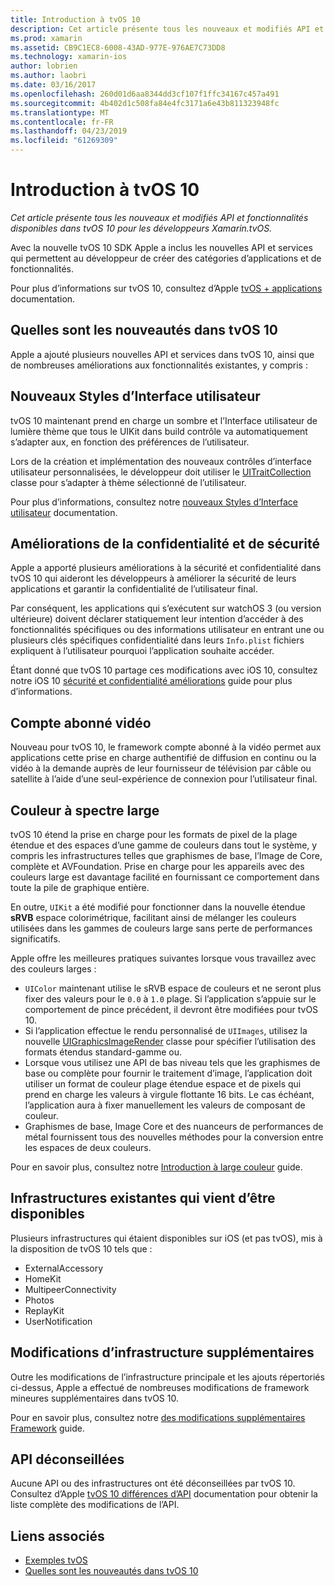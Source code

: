 ```yaml
---
title: Introduction à tvOS 10
description: Cet article présente tous les nouveaux et modifiés API et fonctionnalités disponibles dans tvOS 10 pour les développeurs Xamarin.tvOS.
ms.prod: xamarin
ms.assetid: CB9C1EC8-6008-43AD-977E-976AE7C73DD8
ms.technology: xamarin-ios
author: lobrien
ms.author: laobri
ms.date: 03/16/2017
ms.openlocfilehash: 260d01d6aa8344dd3cf107f1ffc34167c457a491
ms.sourcegitcommit: 4b402d1c508fa84e4fc3171a6e43b811323948fc
ms.translationtype: MT
ms.contentlocale: fr-FR
ms.lasthandoff: 04/23/2019
ms.locfileid: "61269309"
---
```

# <a name="introduction-to-tvos-10"></a>Introduction à tvOS 10

_Cet article présente tous les nouveaux et modifiés API et fonctionnalités disponibles dans tvOS 10 pour les développeurs Xamarin.tvOS._

Avec la nouvelle tvOS 10 SDK Apple a inclus les nouvelles API et services qui permettent au développeur de créer des catégories d’applications et de fonctionnalités. 

Pour plus d’informations sur tvOS 10, consultez d’Apple [tvOS + applications](https://developer.apple.com/tvos/) documentation.

## <a name="whats-new-in-tvos-10"></a>Quelles sont les nouveautés dans tvOS 10

Apple a ajouté plusieurs nouvelles API et services dans tvOS 10, ainsi que de nombreuses améliorations aux fonctionnalités existantes, y compris :

## <a name="new-user-interface-styles"></a>Nouveaux Styles d’Interface utilisateur

tvOS 10 maintenant prend en charge un sombre et l’Interface utilisateur de lumière thème que tous le UIKit dans build contrôle va automatiquement s’adapter aux, en fonction des préférences de l’utilisateur.

Lors de la création et implémentation des nouveaux contrôles d’interface utilisateur personnalisées, le développeur doit utiliser le [UITraitCollection](https://developer.apple.com/reference/uikit/uitraitcollection) classe pour s’adapter à thème sélectionné de l’utilisateur.

Pour plus d’informations, consultez notre [nouveaux Styles d’Interface utilisateur](~/ios/tvos/platform/user-interface-styles.md) documentation.

## <a name="security-and-privacy-enhancements"></a>Améliorations de la confidentialité et de sécurité

Apple a apporté plusieurs améliorations à la sécurité et confidentialité dans tvOS 10 qui aideront les développeurs à améliorer la sécurité de leurs applications et garantir la confidentialité de l’utilisateur final.

Par conséquent, les applications qui s’exécutent sur watchOS 3 (ou version ultérieure) doivent déclarer statiquement leur intention d’accéder à des fonctionnalités spécifiques ou des informations utilisateur en entrant une ou plusieurs clés spécifiques confidentialité dans leurs `Info.plist` fichiers expliquent à l’utilisateur pourquoi l’application souhaite accéder.

Étant donné que tvOS 10 partage ces modifications avec iOS 10, consultez notre iOS 10 [sécurité et confidentialité améliorations](~/ios/app-fundamentals/security-privacy.md) guide pour plus d’informations.

## <a name="video-subscriber-account"></a>Compte abonné vidéo

Nouveau pour tvOS 10, le framework compte abonné à la vidéo permet aux applications cette prise en charge authentifié de diffusion en continu ou la vidéo à la demande auprès de leur fournisseur de télévision par câble ou satellite à l’aide d’une seul-expérience de connexion pour l’utilisateur final.

<!--To find out more, please see our [Video Subscriber Account](~/ios/platform-features/introduction-to-ios10/video-subscriber-account/) guide.-->

## <a name="wide-color"></a>Couleur à spectre large

tvOS 10 étend la prise en charge pour les formats de pixel de la plage étendue et des espaces d’une gamme de couleurs dans tout le système, y compris les infrastructures telles que graphismes de base, l’Image de Core, complète et AVFoundation. Prise en charge pour les appareils avec des couleurs large est davantage facilité en fournissant ce comportement dans toute la pile de graphique entière.

En outre, `UIKit` a été modifié pour fonctionner dans la nouvelle étendue **sRVB** espace colorimétrique, facilitant ainsi de mélanger les couleurs utilisées dans les gammes de couleurs large sans perte de performances significatifs.

Apple offre les meilleures pratiques suivantes lorsque vous travaillez avec des couleurs larges :

 - `UIColor` maintenant utilise le sRVB espace de couleurs et ne seront plus fixer des valeurs pour le `0.0` à `1.0` plage. Si l’application s’appuie sur le comportement de pince précédent, il devront être modifiées pour tvOS 10.
 - Si l’application effectue le rendu personnalisé de `UIImages`, utilisez la nouvelle [UIGraphicsImageRender](https://developer.apple.com/reference/uikit/uigraphicsimagerenderer) classe pour spécifier l’utilisation des formats étendus standard-gamme ou.
 - Lorsque vous utilisez une API de bas niveau tels que les graphismes de base ou complète pour fournir le traitement d’image, l’application doit utiliser un format de couleur plage étendue espace et de pixels qui prend en charge les valeurs à virgule flottante 16 bits. Le cas échéant, l’application aura à fixer manuellement les valeurs de composant de couleur.
 - Graphismes de base, Image Core et des nuanceurs de performances de métal fournissent tous des nouvelles méthodes pour la conversion entre les espaces de deux couleurs.

Pour en savoir plus, consultez notre [Introduction à large couleur](~/ios/platform/wide-color.md) guide.

## <a name="newly-available-existing-frameworks"></a>Infrastructures existantes qui vient d’être disponibles

Plusieurs infrastructures qui étaient disponibles sur iOS (et pas tvOS), mis à la disposition de tvOS 10 tels que :

 - ExternalAccessory
 - HomeKit
 - MultipeerConnectivity
 - Photos
 - ReplayKit
 - UserNotification

## <a name="additional-framework-changes"></a>Modifications d’infrastructure supplémentaires

Outre les modifications de l’infrastructure principale et les ajouts répertoriés ci-dessus, Apple a effectué de nombreuses modifications de framework mineures supplémentaires dans tvOS 10.

Pour en savoir plus, consultez notre [des modifications supplémentaires Framework](~/ios/tvos/platform/introduction-to-tvos10/additional-framework-changes.md) guide.

## <a name="deprecated-apis"></a>API déconseillées

Aucune API ou des infrastructures ont été déconseillées par tvOS 10. Consultez d’Apple [tvOS 10 différences d’API](https://developer.apple.com/library/prerelease/content/releasenotes/General/tvOS10APIDiffs/index.html) documentation pour obtenir la liste complète des modifications de l’API.



## <a name="related-links"></a>Liens associés

- [Exemples tvOS](https://developer.xamarin.com/samples/tvos/all/)
- [Quelles sont les nouveautés dans tvOS 10](https://developer.apple.com/library/prerelease/content/releasenotes/General/WhatsNewinTVOS/Articles/tvOS10.html#//apple_ref/doc/uid/TP40017259-SW1)
